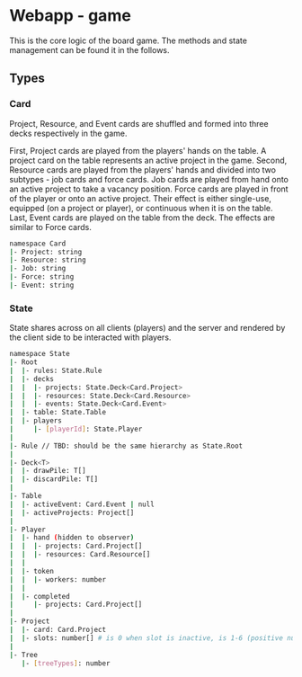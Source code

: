 # Webapp - game

This is the core logic of the board game. The methods and state management can be found it in the follows.

## Types

### Card

Project, Resource, and Event cards are shuffled and formed into three decks respectively in the game.

First, Project cards are played from the players' hands on the table. A project card on the table represents an active project in the game. Second, Resource cards are played from the players' hands and divided into two subtypes - job cards and force cards. Job cards are played from hand onto an active project to take a vacancy position. Force cards are played in front of the player or onto an active project. Their effect is either single-use, equipped (on a project or player), or continuous when it is on the table. Last, Event cards are played on the table from the deck. The effects are similar to Force cards.

```bash
namespace Card
|- Project: string
|- Resource: string
|- Job: string
|- Force: string
|- Event: string
```

### State

State shares across on all clients (players) and the server and rendered by the client side to be interacted with players.

```bash
namespace State
|- Root
|  |- rules: State.Rule
|  |- decks
|  |  |- projects: State.Deck<Card.Project>
|  |  |- resources: State.Deck<Card.Resource>
|  |  |- events: State.Deck<Card.Event>
|  |- table: State.Table
|  |- players
|     |- [playerId]: State.Player
|
|- Rule // TBD: should be the same hierarchy as State.Root
|
|- Deck<T>
|  |- drawPile: T[]
|  |- discardPile: T[]
|
|- Table
|  |- activeEvent: Card.Event | null
|  |- activeProjects: Project[]
|
|- Player
|  |- hand (hidden to observer)
|  |  |- projects: Card.Project[]
|  |  |- resources: Card.Resource[]
|  |
|  |- token
|  |  |- workers: number
|  |
|  |- completed
|     |- projects: Card.Project[]
|
|- Project
|  |- card: Card.Project
|  |- slots: number[] # is 0 when slot is inactive, is 1-6 (positive number) when slot is active
|
|- Tree
   |- [treeTypes]: number
```
